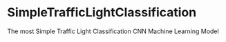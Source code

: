 # SimpleTrafficLightClassification
The most Simple Traffic Light Classification CNN Machine Learning Model
